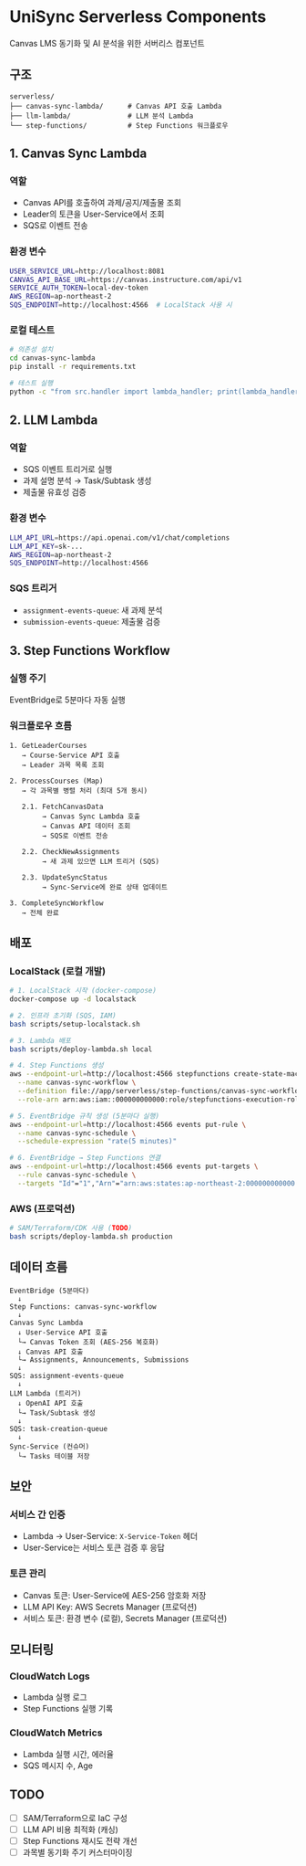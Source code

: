 # UniSync Serverless Components

Canvas LMS 동기화 및 AI 분석을 위한 서버리스 컴포넌트

## 구조

```
serverless/
├── canvas-sync-lambda/      # Canvas API 호출 Lambda
├── llm-lambda/              # LLM 분석 Lambda
└── step-functions/          # Step Functions 워크플로우
```

## 1. Canvas Sync Lambda

### 역할
- Canvas API를 호출하여 과제/공지/제출물 조회
- Leader의 토큰을 User-Service에서 조회
- SQS로 이벤트 전송

### 환경 변수
```bash
USER_SERVICE_URL=http://localhost:8081
CANVAS_API_BASE_URL=https://canvas.instructure.com/api/v1
SERVICE_AUTH_TOKEN=local-dev-token
AWS_REGION=ap-northeast-2
SQS_ENDPOINT=http://localhost:4566  # LocalStack 사용 시
```

### 로컬 테스트
```bash
# 의존성 설치
cd canvas-sync-lambda
pip install -r requirements.txt

# 테스트 실행
python -c "from src.handler import lambda_handler; print(lambda_handler({...}, None))"
```

## 2. LLM Lambda

### 역할
- SQS 이벤트 트리거로 실행
- 과제 설명 분석 → Task/Subtask 생성
- 제출물 유효성 검증

### 환경 변수
```bash
LLM_API_URL=https://api.openai.com/v1/chat/completions
LLM_API_KEY=sk-...
AWS_REGION=ap-northeast-2
SQS_ENDPOINT=http://localhost:4566
```

### SQS 트리거
- `assignment-events-queue`: 새 과제 분석
- `submission-events-queue`: 제출물 검증

## 3. Step Functions Workflow

### 실행 주기
EventBridge로 5분마다 자동 실행

### 워크플로우 흐름
```
1. GetLeaderCourses
   → Course-Service API 호출
   → Leader 과목 목록 조회

2. ProcessCourses (Map)
   → 각 과목별 병렬 처리 (최대 5개 동시)

   2.1. FetchCanvasData
        → Canvas Sync Lambda 호출
        → Canvas API 데이터 조회
        → SQS로 이벤트 전송

   2.2. CheckNewAssignments
        → 새 과제 있으면 LLM 트리거 (SQS)

   2.3. UpdateSyncStatus
        → Sync-Service에 완료 상태 업데이트

3. CompleteSyncWorkflow
   → 전체 완료
```

## 배포

### LocalStack (로컬 개발)

```bash
# 1. LocalStack 시작 (docker-compose)
docker-compose up -d localstack

# 2. 인프라 초기화 (SQS, IAM)
bash scripts/setup-localstack.sh

# 3. Lambda 배포
bash scripts/deploy-lambda.sh local

# 4. Step Functions 생성
aws --endpoint-url=http://localhost:4566 stepfunctions create-state-machine \
  --name canvas-sync-workflow \
  --definition file://app/serverless/step-functions/canvas-sync-workflow.json \
  --role-arn arn:aws:iam::000000000000:role/stepfunctions-execution-role

# 5. EventBridge 규칙 생성 (5분마다 실행)
aws --endpoint-url=http://localhost:4566 events put-rule \
  --name canvas-sync-schedule \
  --schedule-expression "rate(5 minutes)"

# 6. EventBridge → Step Functions 연결
aws --endpoint-url=http://localhost:4566 events put-targets \
  --rule canvas-sync-schedule \
  --targets "Id"="1","Arn"="arn:aws:states:ap-northeast-2:000000000000:stateMachine:canvas-sync-workflow"
```

### AWS (프로덕션)

```bash
# SAM/Terraform/CDK 사용 (TODO)
bash scripts/deploy-lambda.sh production
```

## 데이터 흐름

```
EventBridge (5분마다)
  ↓
Step Functions: canvas-sync-workflow
  ↓
Canvas Sync Lambda
  ↓ User-Service API 호출
  └→ Canvas Token 조회 (AES-256 복호화)
  ↓ Canvas API 호출
  └→ Assignments, Announcements, Submissions
  ↓
SQS: assignment-events-queue
  ↓
LLM Lambda (트리거)
  ↓ OpenAI API 호출
  └→ Task/Subtask 생성
  ↓
SQS: task-creation-queue
  ↓
Sync-Service (컨슈머)
  └→ Tasks 테이블 저장
```

## 보안

### 서비스 간 인증
- Lambda → User-Service: `X-Service-Token` 헤더
- User-Service는 서비스 토큰 검증 후 응답

### 토큰 관리
- Canvas 토큰: User-Service에 AES-256 암호화 저장
- LLM API Key: AWS Secrets Manager (프로덕션)
- 서비스 토큰: 환경 변수 (로컬), Secrets Manager (프로덕션)

## 모니터링

### CloudWatch Logs
- Lambda 실행 로그
- Step Functions 실행 기록

### CloudWatch Metrics
- Lambda 실행 시간, 에러율
- SQS 메시지 수, Age

## TODO

- [ ] SAM/Terraform으로 IaC 구성
- [ ] LLM API 비용 최적화 (캐싱)
- [ ] Step Functions 재시도 전략 개선
- [ ] 과목별 동기화 주기 커스터마이징